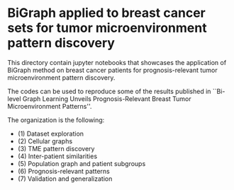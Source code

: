 # BiGraph applied to breast cancer sets for tumor microenvironment pattern discovery
 
 This directory contain jupyter notebooks that showcases the application of BiGraph method on breast cancer patients for prognosis-relevant tumor microenvironment pattern discovery. 
 
 The codes can be used to reproduce some of the results published in ``Bi-level Graph Learning Unveils Prognosis-Relevant Breast Tumor Microenvironment Patterns''.

 The organization is the following:
 - (1) Dataset exploration
 - (2) Cellular graphs
 - (3) TME pattern discovery
 - (4) Inter-patient similarities
 - (5) Population graph and patient subgroups
 - (6) Prognosis-relevant patterns
 - (7) Validation and generalization
 
